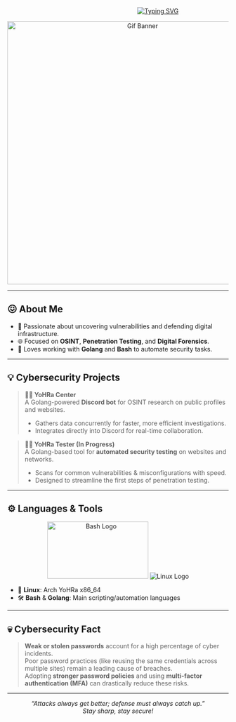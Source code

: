 ㅤㅤㅤㅤㅤㅤㅤㅤㅤㅤㅤㅤㅤㅤㅤㅤㅤㅤㅤㅤㅤㅤㅤ[![Typing SVG](https://readme-typing-svg.herokuapp.com/?lines=YoRHa+Unit+Type+A+N°2)](https://git.io/typing-svg)

<p align="center">
    <img align="center" src="https://c.tenor.com/ECxArdaecCAAAAAC/tenor.gif" alt="Gif Banner" width="600" />
</p>

---

## 😖 About Me
- 🔎 Passionate about uncovering vulnerabilities and defending digital infrastructure.  
- 🌐 Focused on **OSINT**, **Penetration Testing**, and **Digital Forensics**.  
- 🚀 Loves working with **Golang** and **Bash** to automate security tasks.

---

## 💡 Cybersecurity Projects

> **🫳🏻 YoHRa Center**  
> A Golang-powered **Discord bot** for OSINT research on public profiles and websites.  
> - Gathers data concurrently for faster, more efficient investigations.  
> - Integrates directly into Discord for real-time collaboration.

> **🫴🏻 YoHRa Tester (In Progress)**  
> A Golang-based tool for **automated security testing** on websites and networks.  
> - Scans for common vulnerabilities & misconfigurations with speed.  
> - Designed to streamline the first steps of penetration testing.

---

## ⚙️ Languages & Tools

<p align="center">
    <img height="130px" width="230px" src="https://i.ibb.co/5xs8MjK/kisspng-bash-scalable-vector-graphics-logo-printf-format-s-5c75b46bedb4e1-0025959815512177719737-rem.png" alt="Bash Logo" />
    <img src="https://i.ibb.co/XFQP1ZN/power-to-the-linux.png" alt="Linux Logo" />
</p>

- 🐧 **Linux**: Arch YoHRa x86_64  
- 🛠 **Bash** & **Golang**: Main scripting/automation languages    

---

## 💀 Cybersecurity Fact

> **Weak or stolen passwords** account for a high percentage of cyber incidents.  
> Poor password practices (like reusing the same credentials across multiple sites) remain a leading cause of breaches.  
> Adopting **stronger password policies** and using **multi-factor authentication (MFA)** can drastically reduce these risks.

---

<p align="center">
  <i>“Attacks always get better; defense must always catch up.”</i> <br />
  <i>Stay sharp, stay secure!</i>
</p>
